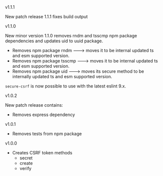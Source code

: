 v1.1.1

New patch release 1.1.1 fixes build output

v1.1.0

New minor version 1.1.0 removes rndm and tsscmp npm package dependencies and updates uid to uuid package.

- Removes npm package rndm ---> moves it to be internal updated ts and esm supported version.
- Removes npm package tsscmp ---> moves it to be internal updated ts and esm supported version.
- Removes npm package uid ---> moves its secure method to be internally updated ts and esm supported version.

`secure-csrf` is now possible to use with the latest eslint 9.x.

v1.0.2

New patch release contains:

- Removes express dependency

v1.0.1

- Removes tests from npm package

v1.0.0

-   Creates CSRF token methods
    - secret
    - create
    - verify

